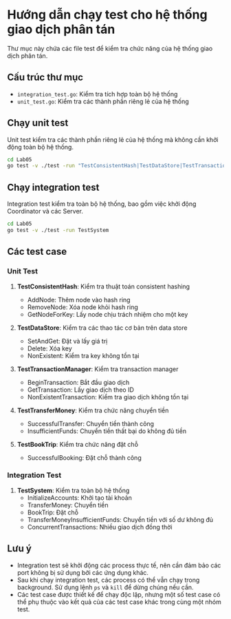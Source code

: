 # Hướng dẫn chạy test cho hệ thống giao dịch phân tán

Thư mục này chứa các file test để kiểm tra chức năng của hệ thống giao dịch phân tán.

## Cấu trúc thư mục

- `integration_test.go`: Kiểm tra tích hợp toàn bộ hệ thống
- `unit_test.go`: Kiểm tra các thành phần riêng lẻ của hệ thống

## Chạy unit test

Unit test kiểm tra các thành phần riêng lẻ của hệ thống mà không cần khởi động toàn bộ hệ thống.

```bash
cd Lab05
go test -v ./test -run "TestConsistentHash|TestDataStore|TestTransactionManager|TestTransferMoney|TestBookTrip"
```

## Chạy integration test

Integration test kiểm tra toàn bộ hệ thống, bao gồm việc khởi động Coordinator và các Server.

```bash
cd Lab05
go test -v ./test -run TestSystem
```

## Các test case

### Unit Test

1. **TestConsistentHash**: Kiểm tra thuật toán consistent hashing
   - AddNode: Thêm node vào hash ring
   - RemoveNode: Xóa node khỏi hash ring
   - GetNodeForKey: Lấy node chịu trách nhiệm cho một key

2. **TestDataStore**: Kiểm tra các thao tác cơ bản trên data store
   - SetAndGet: Đặt và lấy giá trị
   - Delete: Xóa key
   - NonExistent: Kiểm tra key không tồn tại

3. **TestTransactionManager**: Kiểm tra transaction manager
   - BeginTransaction: Bắt đầu giao dịch
   - GetTransaction: Lấy giao dịch theo ID
   - NonExistentTransaction: Kiểm tra giao dịch không tồn tại

4. **TestTransferMoney**: Kiểm tra chức năng chuyển tiền
   - SuccessfulTransfer: Chuyển tiền thành công
   - InsufficientFunds: Chuyển tiền thất bại do không đủ tiền

5. **TestBookTrip**: Kiểm tra chức năng đặt chỗ
   - SuccessfulBooking: Đặt chỗ thành công

### Integration Test

1. **TestSystem**: Kiểm tra toàn bộ hệ thống
   - InitializeAccounts: Khởi tạo tài khoản
   - TransferMoney: Chuyển tiền
   - BookTrip: Đặt chỗ
   - TransferMoneyInsufficientFunds: Chuyển tiền với số dư không đủ
   - ConcurrentTransactions: Nhiều giao dịch đồng thời

## Lưu ý

- Integration test sẽ khởi động các process thực tế, nên cần đảm bảo các port không bị sử dụng bởi các ứng dụng khác.
- Sau khi chạy integration test, các process có thể vẫn chạy trong background. Sử dụng lệnh `ps` và `kill` để dừng chúng nếu cần.
- Các test case được thiết kế để chạy độc lập, nhưng một số test case có thể phụ thuộc vào kết quả của các test case khác trong cùng một nhóm test. 